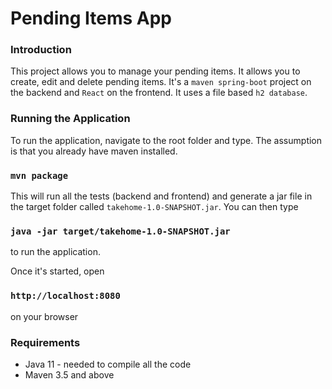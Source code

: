 # Pending Items App

### Introduction
This project allows you to manage your pending items. It allows you to create, edit and delete pending items.
It's a `maven spring-boot` project on the backend and `React` on the frontend. It uses a file based `h2 database`.

### Running the Application
To run the application, navigate to the root folder and type. The assumption is that you already have maven installed.

### `mvn package`

This will run all the tests (backend and frontend) and generate a jar file in the target folder called
`takehome-1.0-SNAPSHOT.jar`. You can then type
### `java -jar target/takehome-1.0-SNAPSHOT.jar`
to run the application.

Once it's started, open 
### `http://localhost:8080` 
on your browser

### Requirements
- Java 11 - needed to compile all the code
- Maven 3.5 and above


